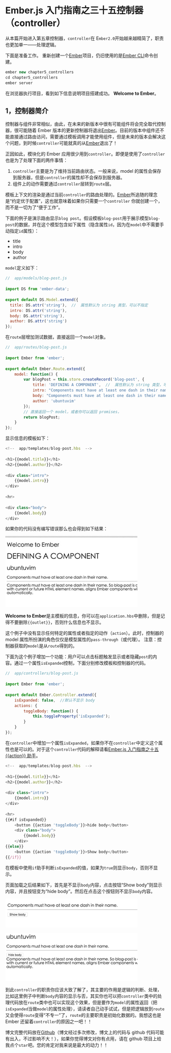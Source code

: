 # Ember.js 入门指南之三十五控制器（controller）

从本篇开始进入第五章控制器，`controller`在 E`mber2.0`开始越来越精简了，职责也更加单一——处理逻辑。

下面是准备工作。 重新创建一个[Ember](http://emberjs.com)项目，仍旧使用的是[Ember CLI](http://ember-cli.com/user-guide)命令创建。

```js
ember new chapter5_controllers  
cd chapter5_controllers  
ember server 
```

在浏览器执行项目，看到如下信息说明项目搭建成功。 **Welcome to Ember**。

## 1，控制器简介

控制器与组件非常相似，由此，在未来的新版本中很有可能组件将会完全取代控制器，很可能随着 Ember 版本的更新控制器将退出[Ember](http://emberjs.com)。目前的版本中组件还不能直接通过路由访问，需要通过模板调用才能使用组件，但是未来的版本会解决这个问题，到时候`controller`可能就真的从[Ember](http://emberjs.com)退出了！

正因如此，模块化的 Ember 应用很少用到`controller`。即便是使用了`controller`也是为了处理下面的两件事情：

1.  `controller`主要是为了维持当前路由状态。一般来说，model 的属性会保存到服务器，但是`controller`的属性却不会保存到服务器。
2.  组件上的动作需要通过`controller`层转到`route`层。

模板上下文的渲染是通过当前`controller`的路由处理的。[Ember](http://emberjs.com)所追随的理念是“约定优于配置”，这也就意味着如果你只需要一个`controller` 你就创建一个，而不是一切为了“便于工作”。

下面的例子是演示路由显示`blog post`。假设模板`blog-post`用于展示模型`blog-post`的数据，并在这个模型包含如下属性（隐含属性`id`，因为在`model`中不需要手动指定`id`属性）：

*   title
*   intro
*   body
*   author

`model`定义如下：

```js
//  app/models/blog-post.js

import DS from 'ember-data';

export default DS.Model.extend({  
  title: DS.attr('string'),  //  属性默认为 string 类型，可以不指定
  intro: DS.attr('string'),
  body: DS.attr('string'),
  author: DS.attr('string')
}); 
```

在`route`层增加测试数据，直接返回一个`model`对象。

```js
//  app/routes/blog-post.js

import Ember from 'ember';

export default Ember.Route.extend({  
    model: function() {
        var blogPost = this.store.createRecord('blog-post', {
            title: 'DEFINING A COMPONENT',  //  属性默认为 string 类型，可以不指定
            intro: "Components must have at least one dash in their name. ",
            body: "Components must have at least one dash in their name. So blog-post is an acceptable name, and so is audio-player-controls, but post is not. This prevents clashes with current or future HTML element names, aligns Ember components with the W3C Custom Elements spec, and ensures Ember detects the components automatically.",
            author: 'ubuntuvim'
        });
        // 直接返回一个 model，或者你可以返回 promises，
        return blogPost;
    }
}); 
```

显示信息的模板如下：

```js
<!--  app/templates/blog-post.hbs  -->

<h1>{{model.title}}</h1>  
<h2>{{model.author}}</h2>

<div class="intro">  
    {{model.intro}}
</div>

<hr>

<div class="body">  
    {{model.body}}
</div> 
```

如果你的代码没有编写错误那么也会得到如下结果：

![结果](img/139236faf6f8d5c4e33668e8068c6ee4.jpg)

**Welcome to Ember**是主模板的信息，你可以在`application.hbs`中删除，但是记得不要删除`{{outlet}}`，否则什么信息也不显示。

这个例子中没有显示任何特定的属性或者指定的动作（`action`）。此时，控制器的 model 属性所扮演的角色仅仅是模型属性的`pass-through`（或代理）。 注意：控制器获取的`model`是从`route`得到的。

下面为这个例子增加一个功能：用户可以点击标题触发显示或者隐藏`post`的内容。通过一个属性`isExpanded`控制，下面分别修改模板和控制器的代码。

```js
//  app/controllers/blog-post.js

import Ember from 'ember';

export default Ember.Controller.extend({  
    isExpanded: false,  //默认不显示 body
    actions: {
        toggleBody: function() {
            this.toggleProperty('isExpanded');
        }
    }
}); 
```

在`controller`中增加一个属性`isExpanded`，如果你不在`controller`中定义这个属性也是可以的。对于这个`controller`代码的解释请看[Ember.js 入门指南之十五{{action}} 助手](http://blog.ddlisting.com/2016/03/22/ember-js-ru-men-zhi-nan-zhi-shi-wu-action/)。

```js
<!--  app/templates/blog-post.hbs  -->

<h1>{{model.title}}</h1>  
<h2>{{model.author}}</h2>

<div class="intro">  
    {{model.intro}}
</div>

<hr>  
{{#if isExpanded}}
    <button {{action 'toggleBody'}}>hide body</button>
    <div class="body">
        {{model.body}}
    </div>
{{else}}
    <button {{action 'toggleBody'}}>Show body</button>
{{/if}} 
```

在模板中使用`if`助手判断`isExpanded`的值，如果为`true`则显示`body`，否则不显示。

页面加载之后结果如下，首先是不显示`body`内容，点击按钮“Show body”则显示内容，并且按钮变为“hide body”。然后在点击这个按钮则不显示`body`内容。

![隐藏](img/1880d8a87df17071cd560cd002374de2.jpg)

![展开](img/c40639377a9dd722b23e4f92e583ee37.jpg)

到此`controller`的职责你应该大致了解了，其主要的作用是逻辑的判断、处理，比如这里例子中判断`body`内容的显示与否，其实你也可以把`controller`类中的处理代码放在`route`类中也可以实现这个效果，但是要作为`model`的属性返回（把`isExpanded`当做`model`的属性处理），请读者自己动手试试，但是把逻辑放到`route`又会使得`route`变得“不专一”了，`route`的主要职责是初始化数据的。我想这也是 Ember 还留着`controller`的原因之一吧！！

博文完整代码放在[Github](https://github.com/ubuntuvim/my_emberjs_code)（博文经过多次修改，博文上的代码与 github 代码可能有出入，不过影响不大！），如果你觉得博文对你有点用，请在 github 项目上给我点个`star`吧。您的肯定对我来说是最大的动力！！